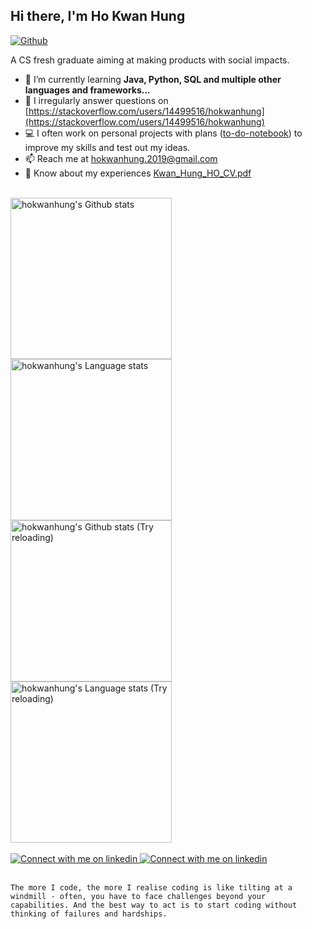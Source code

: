 <h2>Hi there, I'm Ho Kwan Hung</h2>

[![Github](https://img.shields.io/github/followers/travrs629?label=Follow&style=social)](https://github.com/travrs629)

A CS fresh graduate aiming at making products with social impacts.
- 🌱 I’m currently learning **Java, Python, SQL and multiple other languages and frameworks...**
- 📝 I irregularly answer questions on [https://stackoverflow.com/users/14499516/hokwanhung](https://stackoverflow.com/users/14499516/hokwanhung)
- 💻 I often work on personal projects with plans ([to-do-notebook](https://github.com/travrs629/to-do-notebook)) to improve my skills and test out my ideas.
- 📫 Reach me at hokwanhung.2019@gmail.com
- 📄 Know about my experiences [Kwan_Hung_HO_CV.pdf](https://github.com/travrs629/travrs629/raw/main/Kwan_Hung_HO_CV_202308.pdf)

<br />

<!-- Light Mode -->
<div align="left">
  <a href="https://github.com/anuraghazra/github-readme-stats#gh-light-mode-only">
    <img height=258 src="https://github-readme-stats-git-master-travrs629.vercel.app/api?username=travrs629&show_icons=true&include_all_commits=true&exclude_repo=github-readme-stats&role=owner,collaborator&line_height=25&card_width=347&theme=default&hide_border=true&show=reviews,discussions_started,discussions_answered&rank_icon=percentile&cache_seconds=7200#gh-light-mode-only)](https://github.com/travrs629/github-readme-stats" alt="hokwanhung's Github stats"/>
  </a>
  <a href="https://github.com/anuraghazra/github-readme-stats#gh-light-mode-only">
    <img height=258 src="https://github-readme-stats-git-master-travrs629.vercel.app/api/top-langs/?username=travrs629&count_private=true&langs_count=12&role=owner,collaborator&layout=compact&hide_border=true&theme=default#gh-light-mode-only" alt="hokwanhung's Language stats"/>
  </a>
</div>


<!-- Dark Mode -->
<div align="left">
  <a href="https://github.com/anuraghazra/github-readme-stats#gh-dark-mode-only">
    <img height=258 src="https://github-readme-stats-git-master-travrs629.vercel.app/api?username=travrs629&show_icons=true&include_all_commits=true&exclude_repo=github-readme-stats&role=owner,collaborator&line_height=25&card_width=347&theme=tokyonight&hide_border=true&show=reviews,discussions_started,discussions_answered&rank_icon=percentile&cache_seconds=7200#gh-dark-mode-only)](https://github.com/travrs629/github-readme-stats" alt="hokwanhung's Github stats (Try reloading)"/>
  </a>
  <a href="https://github.com/anuraghazra/github-readme-stats#gh-dark-mode-only">
    <img height=258 src="https://github-readme-stats-git-master-travrs629.vercel.app/api/top-langs/?username=travrs629&count_private=true&langs_count=12&role=owner,collaborator&layout=compact&hide_border=true&theme=tokyonight#gh-dark-mode-only" alt="hokwanhung's Language stats (Try reloading)"/>
  </a>
</div>

<br />

<!-- Social button -->
<div>
  <!-- Social button 1 -->
  <a href="https://www.linkedin.com/in/kwan-hung-ho-b13249228#gh-light-mode-only">
    <img src="https://img.shields.io/badge/LinkedIn-3572A5?style=for-the-badge&logo=linkedin&logoColor=white#gh-light-mode-only" alt="Connect with me on linkedin" />
  </a>
  <a href="https://www.linkedin.com/in/kwan-hung-ho-b13249228#gh-dark-mode-only">
    <img src="https://img.shields.io/badge/LinkedIn-ffffff?style=for-the-badge&logo=linkedin&logoColor=0690FA#gh-dark-mode-only" alt="Connect with me on linkedin" />
  </a>
</div>

<br>

`The more I code, the more I realise coding is like tilting at a windmill - often, you have to face challenges beyond your capabilities. And the best way to act is to start coding without thinking of failures and hardships.`
